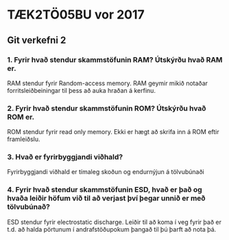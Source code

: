 # TÆK2TÖ05BU vor 2017
## Git verkefni 2
### 1. Fyrir hvað stendur skammstöfunin RAM? Útskýrðu hvað RAM er.
RAM stendur fyrir Random-access memory. RAM geymir mikið notaðar forritsleiðbeiningar til þess að auka hraðan á kerfinu.
### 2. Fyrir hvað stendur skammstöfunin ROM? Útskýrðu hvað ROM er.
ROM stendur fyrir read only memory. Ekki er hægt að skrifa inn á ROM eftir framleiðslu.
### 3. Hvað er fyrirbyggjandi viðhald?
Fyrirbyggjandi viðhald er tímaleg skoðun og endurnýjun á tölvubúnaði
### 4. Fyrir hvað stendur skammstöfunin ESD, hvað er það og hvaða leiðir höfum við til að verjast því þegar unnið er með tölvubúnað?
ESD stendur fyrir electrostatic discharge. Leiðir til að koma í veg fyrir það er t.d. að halda pörtunum í andrafstöðupokum þangað til þú þarft að nota þá.